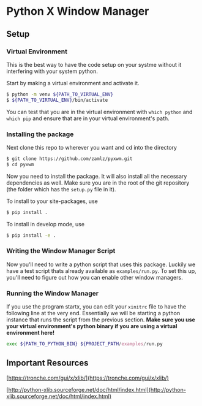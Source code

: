 Python X Window Manager
=======================

Setup
-----

### Virtual Environment

This is the best way to have the code setup on your systme without it
interfering with your system python.

Start by making a virtual environment and activate it.

```bash
$ python -m venv ${PATH_TO_VIRTUAL_ENV}
$ ${PATH_TO_VIRTUAL_ENV}/bin/activate
```

You can test that you are in the virtual environment with `which python` and
`which pip` and ensure that are in your virtual environment's path.

### Installing the package

Next clone this repo to wherever you want and cd into the directory

```bash
$ git clone https://github.com/zamlz/pyxwm.git
$ cd pyxwm
```

Now you need to install the package. It will also install all the necessary
dependencies as well.
Make sure you are in the root of the git repository (the
folder which has the `setup.py` file in it).

To install to your site-packages, use

```bash
$ pip install .
```

To install in develop mode, use

```bash
$ pip install -e .
```

### Writing the Window Manager Script

Now you'll need to write a python script that uses this package. Luckily we
have a test script thats already available as `examples/run.py`. To set this
up, you'll need to figure out how you can enable other window managers.

### Running the Window Manager

If you use the program startx, you can edit your `xinitrc` file to have the
following line at the very end. Essentially we will be starting a python
instance that runs the script from the previous section. __Make sure you
use your virtual environment's python binary if you are using a virtual
environment here!__

```bash
exec ${PATH_TO_PYTHON_BIN} ${PROJECT_PATH/examples/run.py
```

Important Resources
-------------------

[https://tronche.com/gui/x/xlib/](https://tronche.com/gui/x/xlib/)

[http://python-xlib.sourceforge.net/doc/html/index.html](http://python-xlib.sourceforge.net/doc/html/index.html)

